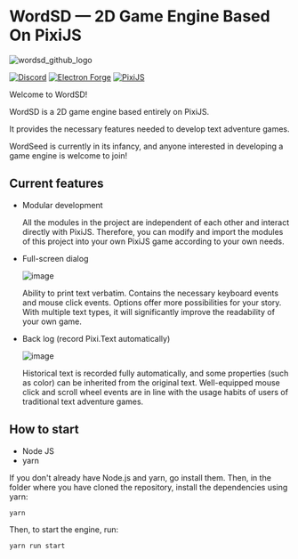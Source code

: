 # WordSD — 2D Game Engine Based On PixiJS

![wordsd_github_logo](https://github.com/labiker/WordSD/assets/49630998/12ad2a25-e914-4c31-9dfe-91ad8c2d5b1f)

[![Discord](https://badgen.net/badge/icon/discord?icon=discord&label)](https://discord.gg/xVVk5hdkXK)
[![Electron Forge](https://badgen.net/badge/Electron%20Forge/6.3.0/green?icon=https://www.electronjs.org/assets/img/logo.svg)](https://www.electronforge.io/config/configuration)
[![PixiJS](https://badgen.net/badge/PixiJS/7.2.4/green)](https://pixijs.download/v7.2.4/docs/index.html)

Welcome to WordSD!

WordSD is a 2D game engine based entirely on PixiJS.

It provides the necessary features needed to develop text adventure games.

WordSeed is currently in its infancy, and anyone interested in developing a game engine is welcome to join!

## Current features

- Modular development

  All the modules in the project are independent of each other and interact directly with PixiJS. Therefore, you can modify and import the modules of this project into your own PixiJS game according to your own needs.

- Full-screen dialog

  ![image](https://github.com/labiker/WordSD/assets/49630998/3574149f-c919-4025-8e6d-dc40790f35dd)

  Ability to print text verbatim. Contains the necessary keyboard events and mouse click events. Options offer more possibilities for your story. With multiple text types, it will significantly improve the readability of your own game.

- Back log (record Pixi.Text automatically)

  ![image](https://github.com/labiker/WordSD/assets/49630998/2cfac082-7308-47f0-81a3-9e65e021c434)

  Historical text is recorded fully automatically, and some properties (such as color) can be inherited from the original text. Well-equipped mouse click and scroll wheel events are in line with the usage habits of users of traditional text adventure games.

## How to start

- Node JS
- yarn

If you don't already have Node.js and yarn, go install them. Then, in the folder where you have cloned the repository, install the dependencies using yarn:

```sh
yarn
```

Then, to start the engine, run:

```sh
yarn run start
```
